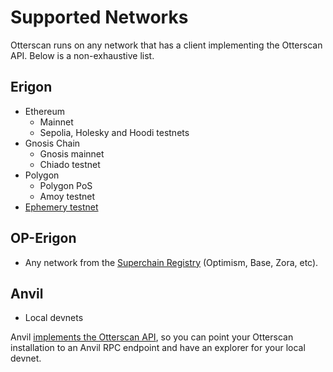 # Supported Networks

Otterscan runs on any network that has a client implementing the Otterscan API. Below is a non-exhaustive list.

## Erigon

- Ethereum
  - Mainnet
  - Sepolia, Holesky and Hoodi testnets
- Gnosis Chain
  - Gnosis mainnet
  - Chiado testnet
- Polygon
  - Polygon PoS
  - Amoy testnet
- [Ephemery testnet](../cookbook/ephemery.md)

## OP-Erigon

- Any network from the [Superchain Registry](https://github.com/ethereum-optimism/superchain-registry/) (Optimism, Base, Zora, etc).

## Anvil

- Local devnets

Anvil [implements the Otterscan API](https://book.getfoundry.sh/reference/anvil/#otterscan-methods), so you can point your Otterscan installation to an Anvil RPC endpoint and have an explorer for your local devnet.
